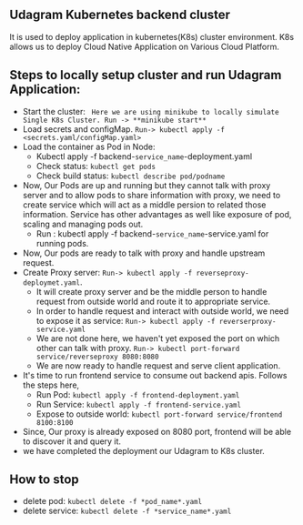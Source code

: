 ## Udagram Kubernetes backend cluster
It is used to deploy application in kubernetes(K8s) cluster environment. K8s allows us to deploy Cloud Native Application on Various Cloud Platform.

## Steps to locally setup cluster and run Udagram Application:
- Start the cluster: 
`` Here we are using minikube to locally simulate Single K8s Cluster. Run -> **minikube start**``
- Load secrets and configMap. `Run-> kubectl apply -f <secrets.yaml/configMap.yaml>`
- Load the container as Pod in Node:
    - Kubectl apply -f backend-`service_name`-deployment.yaml
    - Check status: `kubectl get pods`
    - Check build status: `kubectl describe pod/podname`
- Now, Our Pods are up and running but they cannot talk with proxy server and to allow pods to share information with proxy, we need to create service which will act as a middle persion to related those information. Service has other advantages as well like exposure of pod, scaling and managing pods out.
    - Run : kubectl apply -f backend-`service_name`-service.yaml for running pods.
- Now, Our pods are ready to talk with proxy and handle upstream request.
- Create Proxy server: `Run-> kubectl apply -f reverseproxy-deploymet.yaml`.
    - It will create proxy server and be the middle person to handle request from outside world and route it to appropriate service.
    - In order to handle request and interact with outside world, we need to expose it as service:  `Run-> kubectl apply -f reverserproxy-service.yaml`
    - We are not done here, we haven't yet exposed the port on which other can talk with proxy. `Run-> kubectl port-forward service/reverseproxy 8080:8080`
    - We are now ready to handle request and serve client application.
- It's time to run frontend service to consume out backend apis. Follows the steps here,
    - Run Pod: `kubectl apply -f frontend-deployment.yaml`
    - Run Service: `kubectl apply -f frontend-service.yaml`
    - Expose to outside world: `kubectl port-forward service/frontend 8100:8100`
- Since, Our proxy is already exposed on 8080 port, frontend will be able to discover it and query it.
- we have completed the deployment our Udagram to K8s cluster.

## How to stop
- delete pod: `kubectl delete -f *pod_name*.yaml`
- delete service: `kubectl delete -f *service_name*.yaml`

